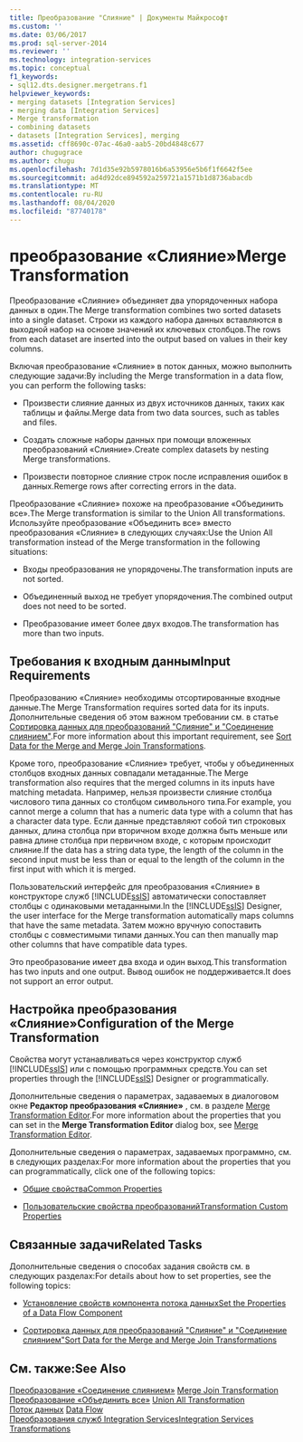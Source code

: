 ```yaml
---
title: Преобразование "Слияние" | Документы Майкрософт
ms.custom: ''
ms.date: 03/06/2017
ms.prod: sql-server-2014
ms.reviewer: ''
ms.technology: integration-services
ms.topic: conceptual
f1_keywords:
- sql12.dts.designer.mergetrans.f1
helpviewer_keywords:
- merging datasets [Integration Services]
- merging data [Integration Services]
- Merge transformation
- combining datasets
- datasets [Integration Services], merging
ms.assetid: cff8690c-07ac-46a0-aab5-20bd4848c677
author: chugugrace
ms.author: chugu
ms.openlocfilehash: 7d1d35e92b5978016b6a53956e5b6f1f6642f5ee
ms.sourcegitcommit: ad4d92dce894592a259721a1571b1d8736abacdb
ms.translationtype: MT
ms.contentlocale: ru-RU
ms.lasthandoff: 08/04/2020
ms.locfileid: "87740178"
---
```

# <a name="merge-transformation"></a><span data-ttu-id="b7995-102">преобразование «Слияние»</span><span class="sxs-lookup"><span data-stu-id="b7995-102">Merge Transformation</span></span>
  <span data-ttu-id="b7995-103">Преобразование «Слияние» объединяет два упорядоченных набора данных в один.</span><span class="sxs-lookup"><span data-stu-id="b7995-103">The Merge transformation combines two sorted datasets into a single dataset.</span></span> <span data-ttu-id="b7995-104">Строки из каждого набора данных вставляются в выходной набор на основе значений их ключевых столбцов.</span><span class="sxs-lookup"><span data-stu-id="b7995-104">The rows from each dataset are inserted into the output based on values in their key columns.</span></span>  
  
 <span data-ttu-id="b7995-105">Включая преобразование «Слияние» в поток данных, можно выполнить следующие задачи:</span><span class="sxs-lookup"><span data-stu-id="b7995-105">By including the Merge transformation in a data flow, you can perform the following tasks:</span></span>  
  
-   <span data-ttu-id="b7995-106">Произвести слияние данных из двух источников данных, таких как таблицы и файлы.</span><span class="sxs-lookup"><span data-stu-id="b7995-106">Merge data from two data sources, such as tables and files.</span></span>  
  
-   <span data-ttu-id="b7995-107">Создать сложные наборы данных при помощи вложенных преобразований «Слияние».</span><span class="sxs-lookup"><span data-stu-id="b7995-107">Create complex datasets by nesting Merge transformations.</span></span>  
  
-   <span data-ttu-id="b7995-108">Произвести повторное слияние строк после исправления ошибок в данных.</span><span class="sxs-lookup"><span data-stu-id="b7995-108">Remerge rows after correcting errors in the data.</span></span>  
  
 <span data-ttu-id="b7995-109">Преобразование «Слияние» похоже на преобразование «Объединить все».</span><span class="sxs-lookup"><span data-stu-id="b7995-109">The Merge transformation is similar to the Union All transformations.</span></span> <span data-ttu-id="b7995-110">Используйте преобразование «Объединить все» вместо преобразования «Слияние» в следующих случаях:</span><span class="sxs-lookup"><span data-stu-id="b7995-110">Use the Union All transformation instead of the Merge transformation in the following situations:</span></span>  
  
-   <span data-ttu-id="b7995-111">Входы преобразования не упорядочены.</span><span class="sxs-lookup"><span data-stu-id="b7995-111">The transformation inputs are not sorted.</span></span>  
  
-   <span data-ttu-id="b7995-112">Объединенный выход не требует упорядочения.</span><span class="sxs-lookup"><span data-stu-id="b7995-112">The combined output does not need to be sorted.</span></span>  
  
-   <span data-ttu-id="b7995-113">Преобразование имеет более двух входов.</span><span class="sxs-lookup"><span data-stu-id="b7995-113">The transformation has more than two inputs.</span></span>  
  
## <a name="input-requirements"></a><span data-ttu-id="b7995-114">Требования к входным данным</span><span class="sxs-lookup"><span data-stu-id="b7995-114">Input Requirements</span></span>  
 <span data-ttu-id="b7995-115">Преобразованию «Слияние» необходимы отсортированные входные данные.</span><span class="sxs-lookup"><span data-stu-id="b7995-115">The Merge Transformation requires sorted data for its inputs.</span></span> <span data-ttu-id="b7995-116">Дополнительные сведения об этом важном требовании см. в статье [Сортировка данных для преобразований "Слияние" и "Соединение слиянием"](sort-data-for-the-merge-and-merge-join-transformations.md).</span><span class="sxs-lookup"><span data-stu-id="b7995-116">For more information about this important requirement, see [Sort Data for the Merge and Merge Join Transformations](sort-data-for-the-merge-and-merge-join-transformations.md).</span></span>  
  
 <span data-ttu-id="b7995-117">Кроме того, преобразование «Слияние» требует, чтобы у объединенных столбцов входных данных совпадали метаданные.</span><span class="sxs-lookup"><span data-stu-id="b7995-117">The Merge transformation also requires that the merged columns in its inputs have matching metadata.</span></span> <span data-ttu-id="b7995-118">Например, нельзя произвести слияние столбца числового типа данных со столбцом символьного типа.</span><span class="sxs-lookup"><span data-stu-id="b7995-118">For example, you cannot merge a column that has a numeric data type with a column that has a character data type.</span></span> <span data-ttu-id="b7995-119">Если данные представляют собой тип строковых данных, длина столбца при вторичном входе должна быть меньше или равна длине столбца при первичном входе, с которым происходит слияние.</span><span class="sxs-lookup"><span data-stu-id="b7995-119">If the data has a string data type, the length of the column in the second input must be less than or equal to the length of the column in the first input with which it is merged.</span></span>  
  
 <span data-ttu-id="b7995-120">Пользовательский интерфейс для преобразования «Слияние» в конструкторе служб [!INCLUDE[ssIS](../../../includes/ssis-md.md)] автоматически сопоставляет столбцы с одинаковыми метаданными.</span><span class="sxs-lookup"><span data-stu-id="b7995-120">In the [!INCLUDE[ssIS](../../../includes/ssis-md.md)] Designer, the user interface for the Merge transformation automatically maps columns that have the same metadata.</span></span> <span data-ttu-id="b7995-121">Затем можно вручную сопоставить столбцы с совместимыми типами данных.</span><span class="sxs-lookup"><span data-stu-id="b7995-121">You can then manually map other columns that have compatible data types.</span></span>  
  
 <span data-ttu-id="b7995-122">Это преобразование имеет два входа и один выход.</span><span class="sxs-lookup"><span data-stu-id="b7995-122">This transformation has two inputs and one output.</span></span> <span data-ttu-id="b7995-123">Вывод ошибок не поддерживается.</span><span class="sxs-lookup"><span data-stu-id="b7995-123">It does not support an error output.</span></span>  
  
## <a name="configuration-of-the-merge-transformation"></a><span data-ttu-id="b7995-124">Настройка преобразования «Слияние»</span><span class="sxs-lookup"><span data-stu-id="b7995-124">Configuration of the Merge Transformation</span></span>  
 <span data-ttu-id="b7995-125">Свойства могут устанавливаться через конструктор служб [!INCLUDE[ssIS](../../../includes/ssis-md.md)] или с помощью программных средств.</span><span class="sxs-lookup"><span data-stu-id="b7995-125">You can set properties through the [!INCLUDE[ssIS](../../../includes/ssis-md.md)] Designer or programmatically.</span></span>  
  
 <span data-ttu-id="b7995-126">Дополнительные сведения о параметрах, задаваемых в диалоговом окне **Редактор преобразования «Слияние»** , см. в разделе [Merge Transformation Editor](../../merge-transformation-editor.md).</span><span class="sxs-lookup"><span data-stu-id="b7995-126">For more information about the properties that you can set in the **Merge Transformation Editor** dialog box, see [Merge Transformation Editor](../../merge-transformation-editor.md).</span></span>  
  
 <span data-ttu-id="b7995-127">Дополнительные сведения о параметрах, задаваемых программно, см. в следующих разделах:</span><span class="sxs-lookup"><span data-stu-id="b7995-127">For more information about the properties that you can programmatically, click one of the following topics:</span></span>  
  
-   [<span data-ttu-id="b7995-128">Общие свойства</span><span class="sxs-lookup"><span data-stu-id="b7995-128">Common Properties</span></span>](../../common-properties.md)  
  
-   [<span data-ttu-id="b7995-129">Пользовательские свойства преобразований</span><span class="sxs-lookup"><span data-stu-id="b7995-129">Transformation Custom Properties</span></span>](transformation-custom-properties.md)  
  
## <a name="related-tasks"></a><span data-ttu-id="b7995-130">Связанные задачи</span><span class="sxs-lookup"><span data-stu-id="b7995-130">Related Tasks</span></span>  
 <span data-ttu-id="b7995-131">Дополнительные сведения о способах задания свойств см. в следующих разделах:</span><span class="sxs-lookup"><span data-stu-id="b7995-131">For details about how to set properties, see the following topics:</span></span>  
  
-   [<span data-ttu-id="b7995-132">Установление свойств компонента потока данных</span><span class="sxs-lookup"><span data-stu-id="b7995-132">Set the Properties of a Data Flow Component</span></span>](../set-the-properties-of-a-data-flow-component.md)  
  
-   [<span data-ttu-id="b7995-133">Сортировка данных для преобразований "Слияние" и "Соединение слиянием"</span><span class="sxs-lookup"><span data-stu-id="b7995-133">Sort Data for the Merge and Merge Join Transformations</span></span>](sort-data-for-the-merge-and-merge-join-transformations.md)  
  
## <a name="see-also"></a><span data-ttu-id="b7995-134">См. также:</span><span class="sxs-lookup"><span data-stu-id="b7995-134">See Also</span></span>  
 <span data-ttu-id="b7995-135">[Преобразование «Соединение слиянием»](merge-join-transformation.md) </span><span class="sxs-lookup"><span data-stu-id="b7995-135">[Merge Join Transformation](merge-join-transformation.md) </span></span>  
 <span data-ttu-id="b7995-136">[Преобразование «Объединить все»](union-all-transformation.md) </span><span class="sxs-lookup"><span data-stu-id="b7995-136">[Union All Transformation](union-all-transformation.md) </span></span>  
 <span data-ttu-id="b7995-137">[Поток данных](../data-flow.md) </span><span class="sxs-lookup"><span data-stu-id="b7995-137">[Data Flow](../data-flow.md) </span></span>  
 [<span data-ttu-id="b7995-138">Преобразования служб Integration Services</span><span class="sxs-lookup"><span data-stu-id="b7995-138">Integration Services Transformations</span></span>](integration-services-transformations.md)  
  
  
